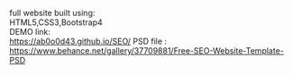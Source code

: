 full website built using:<br>
HTML5,CSS3,Bootstrap4<br>
DEMO link:<br>
https://ab0o0d43.github.io/SEO/
PSD file :<br>
https://www.behance.net/gallery/37709881/Free-SEO-Website-Template-PSD